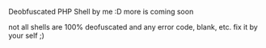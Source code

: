 Deobfuscated PHP Shell by me :D
more is coming soon

not all shells are 100% deofuscated and any error code, blank, etc. fix it by your self ;)
